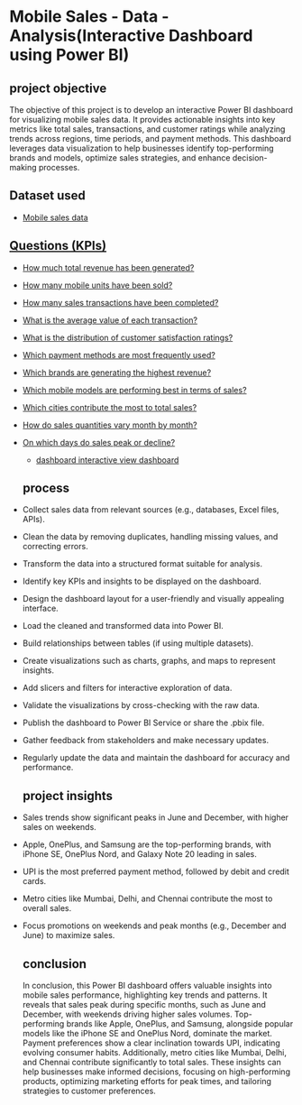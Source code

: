 # Mobile Sales - Data -Analysis(Interactive Dashboard using Power BI)
## project objective
The objective of this project is to develop an interactive Power BI dashboard for visualizing mobile sales data. It provides actionable insights into key metrics like total sales, transactions, and customer ratings while analyzing trends across regions, time periods, and payment methods. This dashboard leverages data visualization to help businesses identify top-performing brands and models, optimize sales strategies, and enhance decision-making processes.

## Dataset used
- <a href="https://github.com/sachinrathod02/Data-Analysis-Dashboard/blob/main/Mobile%20Sales%20Data.xlsx"> Mobile sales data

## Questions (KPIs)
- How much total revenue has been generated?
- How many mobile units have been sold?
- How many sales transactions have been completed?
- What is the average value of each transaction?
- What is the distribution of customer satisfaction ratings?
- Which payment methods are most frequently used?
- Which brands are generating the highest revenue?
- Which mobile models are performing best in terms of sales?
- Which cities contribute the most to total sales?
- How do sales quantities vary month by month?
- On which days do sales peak or decline?

    - dashboard interactive <a href="https://github.com/sachinrathod02/Data-Analysis-Dashboard/blob/main/Mobile_sales-Dashboard.png">view dashboard</a>

  ## process
- Collect sales data from relevant sources (e.g., databases, Excel files, APIs).
- Clean the data by removing duplicates, handling missing values, and correcting errors.
- Transform the data into a structured format suitable for analysis.
- Identify key KPIs and insights to be displayed on the dashboard.
- Design the dashboard layout for a user-friendly and visually appealing interface.
- Load the cleaned and transformed data into Power BI.
- Build relationships between tables (if using multiple datasets).
- Create visualizations such as charts, graphs, and maps to represent insights.
- Add slicers and filters for interactive exploration of data.
- Validate the visualizations by cross-checking with the raw data.
- Publish the dashboard to Power BI Service or share the .pbix file.
- Gather feedback from stakeholders and make necessary updates.
- Regularly update the data and maintain the dashboard for accuracy and performance.

  ## project insights
- Sales trends show significant peaks in June and December, with higher sales on weekends.
- Apple, OnePlus, and Samsung are the top-performing brands, with iPhone SE, OnePlus Nord, and Galaxy Note 20 leading in sales.
- UPI is the most preferred payment method, followed by debit and credit cards.
- Metro cities like Mumbai, Delhi, and Chennai contribute the most to overall sales.
- Focus promotions on weekends and peak months (e.g., December and June) to maximize sales.

  ## conclusion
   In conclusion, this Power BI dashboard offers valuable insights into mobile sales performance, highlighting key trends and patterns. It reveals that sales peak during specific months, such as June and December, with weekends driving higher sales volumes. Top-performing brands like Apple, OnePlus, and Samsung, alongside popular models like the iPhone SE and OnePlus Nord, dominate the market. Payment preferences show a clear inclination towards UPI, indicating evolving consumer habits. Additionally, metro cities like Mumbai, Delhi, and Chennai contribute significantly to total sales. These insights can help businesses make informed decisions, focusing on high-performing products, optimizing marketing efforts for peak times, and tailoring strategies to customer preferences.







